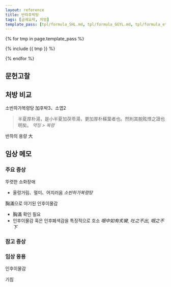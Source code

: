 ```yaml
---
layout: reference
title: 반하후박탕
tags: [금궤요략, 처방]
template_pass: [tpl/formula_SHL.md, tpl/formula_GGYL.md, tpl/formula_etc.md]
---
```


{% for tmp in page.template_pass %}

{% include {{ tmp }} %}

{% endfor %}


## 문헌고찰


## 처방 비교

소반하가복령탕 加후박3、소엽2

> 半夏厚朴湯，是小半夏加茯苓湯，更加厚朴蘇葉者也。然則其脫眩悸之證也明矣。 _약징 > 복령_

반하의 용량 大

## 임상 메모




### 주요 증상

뚜렷한 소화장애
* 울렁거림、멀미、어지러움 _소반하가복령탕_

胸滿으로 야기된 인후이물감
* 胸滿 확인 필요
* 인후이물감 혹은 인후폐색감을 특징적으로 호소 _咽中如有炙臠, 吐之不出, 咽之不下_




### 참고 증상

### 임상 응용

인후이물감

기침
